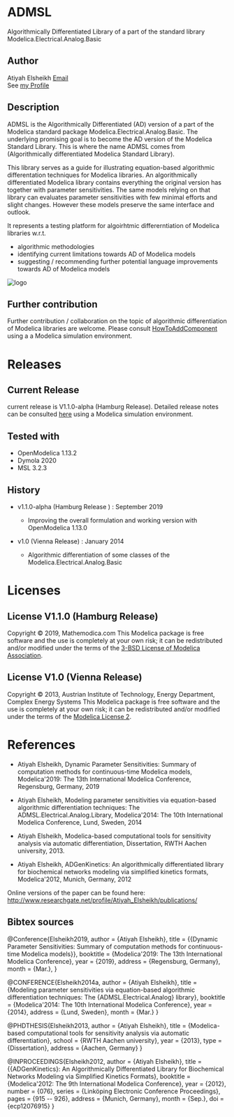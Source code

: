 ADMSL 
=====

Algorithmically Differentiated Library of a part of the standard library Modelica.Electrical.Analog.Basic 

Author 
------

Atiyah Elsheikh [Email](Atiyah.Elsheikh@mathemodica.com)  
See [my Profile](http://mathemodica.com/members/atiyah/)

Description
-----------

ADMSL is the Algorithmically Differentiated (AD) version of a part of the Modelica standard package Modelica.Electrical.Analog.Basic. 
The underlying promising goal is to become the AD version of the Modelica Standard Library. This is where the name ADMSL comes from (Algorithmically differentiated Modelica Standard Library). 

This library serves as a guide for illustrating equation-based algorithmic differentation techniques for Modelica libraries. 
An algorithmically differentiated Modelica library contains everything the original version has together with parameter sensitivities. 
The same models relying on that library can evaluates parameter sensitivities with few minimal efforts and slight changes. However these models preserve the same interface and outlook.

It represents a testing platform for algoirhtmic differerntiation of Modelica libraries w.r.t.
  * algorithmic methodologies 
  * identifying current limitations towards AD of Modelica models  
  * suggesting / recommending further potential language improvements towards AD of Modelica models   

![logo](logo.jpg)


Further contribution
--------------------

Further contribution / collaboration on the topic of algorithmic differentiation of Modelica libraries are welcome. 
Please consult [HowToAddComponent](https://github.com/AtiyahElsheikh/ADMSL/blob/master/UserGuide/HowToAddComponent.mo) using a
a Modelica simulation environment.   


Releases  
========

Current Release
----------------

current release is V1.1.0-alpha (Hamburg Release). Detailed release notes can be consulted [here](https://github.com/AtiyahElsheikh/ADMSL/blob/master/UserGuide/ReleaseNotes.mo) 
using a Modelica simulation environment. 

Tested with
-----------

- OpenModelica 1.13.2 
- Dymola 2020  
- MSL 3.2.3

History
-------

* v1.1.0-alpha (Hamburg Release )   :   September 2019  
	- Improving the overall formulation and working version with OpenModelica 1.13.0

* v1.0         (Vienna Release)     :   January 2014 
	- Algorithmic differentiation of some classes of the Modelica.Electrical.Analog.Basic   


Licenses 
========

License V1.1.0 (Hamburg Release)
--------------------------------

Copyright © 2019, Mathemodica.com
This Modelica package is free software and the use is completely at your own risk;
it can be redistributed and/or modified under the terms of the [3-BSD License of Modelica Association](https://www.modelica.org/licenses/modelica-3-clause-bsd).

License V1.0 (Vienna Release) 
-----------------------------

Copyright © 2013, Austrian Institute of Technology, Energy Department, Complex Energy Systems
This Modelica package is free software and the use is completely at your own risk;
it can be redistributed and/or modified under the terms of the [Modelica License 2](https://modelica.org/licenses/ModelicaLicense2).


References 
==========

* Atiyah Elsheikh, Dynamic Parameter Sensitivities: Summary of computation methods for continuous-time Modelica models, Modelica'2019: The 13th International Modelica Conference, Regensburg, Germany, 2019

* Atiyah Elsheikh, Modeling parameter sensitivities via equation-based algorithmic differentiation techniques: The ADMSL.Electrical.Analog.Library, Modelica'2014: The 10th International Modelica Conference, Lund, Sweden, 2014

* Atiyah Elsheikh, Modelica-based computational tools for sensitivity analysis via automatic differentiation, Dissertation, RWTH Aachen university, 2013. 

* Atiyah Elsheikh, ADGenKinetics: An algorithmically differentiated library for biochemical networks modeling via simplified kinetics formats, Modelica'2012, Munich, Germany, 2012  

Online versions of the paper can be found here: 
http://www.researchgate.net/profile/Atiyah_Elsheikh/publications/ 

Bibtex sources 
--------------

@Conference{Elsheikh2019,
author = {Atiyah Elsheikh},
title = {{Dynamic Parameter Sensitivities: Summary of computation methods for continuous-time Modelica models}},
booktitle = {Modelica'2019: The 13th International Modelica Conference},
year = {2019},
address = {Regensburg, Germany},
month = {Mar.},
}

@CONFERENCE{Elsheikh2014a,
author = {Atiyah Elsheikh},
title = {Modeling parameter sensitivities via equation-based algorithmic differentiation techniques: The {ADMSL.Electrical.Analog} library},
booktitle = {Modelica'2014: The 10th International Modelica Conference},
year = {2014},
address = {Lund, Sweden},
month = {Mar.}
}

@PHDTHESIS{Elsheikh2013,
author = {Atiyah Elsheikh},
title = {Modelica-based computational tools for sensitivity analysis via automatic differentiation},
school = {RWTH Aachen university},
year = {2013},
type = {Dissertation},
address = {Aachen, Germany}
}

@INPROCEEDINGS{Elsheikh2012,
author = {Atiyah Elsheikh},
title = {{ADGenKinetics}: An Algorithmically Differentiated Library for Biochemical Networks Modeling via Simplified Kinetics Formats},
booktitle = {Modelica'2012: The 9th International Modelica Conference},
year = {2012},
number = {076},
series = {Linköping Electronic Conference Proceedings},
pages = {915 -- 926},
address = {Munich, Germany},
month = {Sep.},
doi = {ecp12076915}
}

